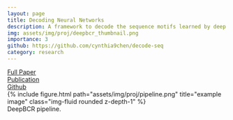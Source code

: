 ```yaml
---
layout: page
title: Decoding Neural Networks
description: A framework to decode the sequence motifs learned by deep learning models.
img: assets/img/proj/deepbcr_thumbnail.png
importance: 3
github: https://github.com/cynthia9chen/decode-seq
category: research
---
```



<div class = "projheader">
    <div class="links"><a href='https://drive.google.com/file/d/1ncd2uYxCjTl2Qi93eE6oOBZQkUFPUoKX/view?usp=share_link' class="btn z-depth-0" role="button">Full Paper</a></div>
    <div class="links"><a href='https://www.sciencedirect.com/science/article/pii/S109727652100040X' class="btn z-depth-0" role="button">Publication</a></div>
    <div class="links"><a href='https://github.com/cynthia9chen/decode-seq' class="btn z-depth-0" role="button"> <i class="fab fa-github gh-icon"></i> Github</a></div>
</div>


<div class="row justify-content-sm-center">
    <div class="col-sm-10 mt-3 mt-md-0">
        {% include figure.html path="assets/img/proj/pipeline.png" title="example image" class="img-fluid rounded z-depth-1" %}
    </div>
</div>
<div class="caption">
    DeepBCR pipeline.
</div>